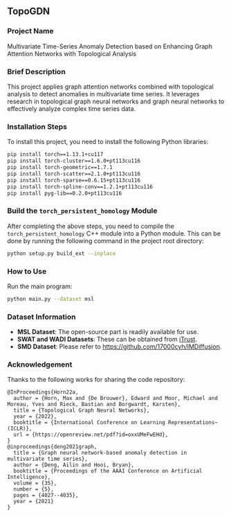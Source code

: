 ## TopoGDN

### Project Name

Multivariate Time-Series Anomaly Detection based on Enhancing Graph Attention Networks with Topological Analysis

### Brief Description

This project applies graph attention networks combined with topological analysis to detect anomalies in multivariate time series. It leverages research in topological graph neural networks and graph neural networks to effectively analyze complex time series data.

### Installation Steps

To install this project, you need to install the following Python libraries:

```bash
pip install torch==1.13.1+cu117
pip install torch-cluster==1.6.0+pt113cu116
pip install torch-geometric==1.7.1
pip install torch-scatter==2.1.0+pt113cu116
pip install torch-sparse==0.6.15+pt113cu116
pip install torch-spline-conv==1.2.1+pt113cu116
pip install pyg-lib==0.2.0+pt113cu116
```

### Build the `torch_persistent_homology` Module

After completing the above steps, you need to compile the `torch_persistent_homology` C++ module into a Python module. This can be done by running the following command in the project root directory:

```bash
python setup.py build_ext --inplace
```

### How to Use

Run the main program:

```bash
python main.py --dataset msl
```

### Dataset Information

- **MSL Dataset**: The open-source part is readily available for use.
- **SWAT and WADI Datasets**: These can be obtained from [iTrust](https://itrust.sutd.edu.sg/).
- **SMD Dataset**: Please refer to https://github.com/17000cyh/IMDiffusion.

### Acknowledgement

Thanks to the following works for sharing the code repository:

```
@InProceedings{Horn22a,
  author = {Horn, Max and {De Brouwer}, Edward and Moor, Michael and Moreau, Yves and Rieck, Bastian and Borgwardt, Karsten},
  title = {Topological Graph Neural Networks},
  year = {2022},
  booktitle = {International Conference on Learning Representations~(ICLR)},
  url = {https://openreview.net/pdf?id=oxxUMeFwEHd},
}
@inproceedings{deng2021graph,
  title = {Graph neural network-based anomaly detection in multivariate time series},
  author = {Deng, Ailin and Hooi, Bryan},
  booktitle = {Proceedings of the AAAI Conference on Artificial Intelligence},
  volume = {35},
  number = {5},
  pages = {4027--4035},
  year = {2021}
}
```
